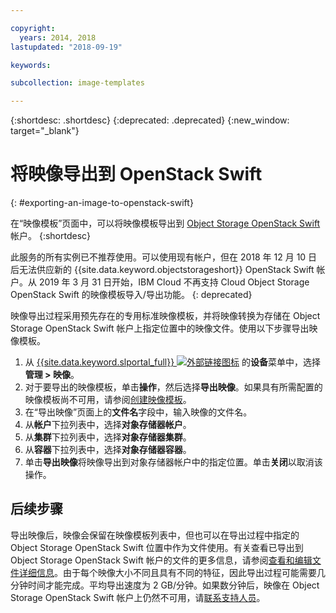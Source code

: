 ```yaml
---

copyright:
  years: 2014, 2018
lastupdated: "2018-09-19"

keywords:

subcollection: image-templates

---
```


{:shortdesc: .shortdesc}
{:deprecated: .deprecated}
{:new_window: target="_blank"}

# 将映像导出到 OpenStack Swift
{: #exporting-an-image-to-openstack-swift}

在“映像模板”页面中，可以将映像模板导出到 [Object Storage OpenStack Swift](/docs/infrastructure/objectstorage-swift?topic=objectstorage-swift-GettingStarted#getting-started-with-object-storage-openstack-swift) 帐户。
{:shortdesc}

此服务的所有实例已不推荐使用。可以使用现有帐户，但在 2018 年 12 月 10 日后无法供应新的 {{site.data.keyword.objectstorageshort}} OpenStack Swift 帐户。从 2019 年 3 月 31 日开始，IBM Cloud 不再支持 Cloud Object Storage OpenStack Swift 的映像模板导入/导出功能。
{: deprecated}

映像导出过程采用预先存在的专用标准映像模板，并将映像转换为存储在 Object Storage OpenStack Swift 帐户上指定位置中的映像文件。使用以下步骤导出映像模板。

1. 从 [{{site.data.keyword.slportal_full}} ![外部链接图标](../../icons/launch-glyph.svg "外部链接图标")](https://control.softlayer.com/) 的**设备**菜单中，选择**管理 > 映像**。
2. 对于要导出的映像模板，单击**操作**，然后选择**导出映像**。如果具有所需配置的映像模板尚不可用，请参阅[创建映像模板](/docs/infrastructure/image-templates?topic=image-templates-creating-an-image-template)。
3. 在“导出映像”页面上的**文件名**字段中，输入映像的文件名。
5. 从**帐户**下拉列表中，选择**对象存储器帐户**。
6. 从**集群**下拉列表中，选择**对象存储器集群**。
7. 从**容器**下拉列表中，选择**对象存储器容器**。
8. 单击**导出映像**将映像导出到对象存储器帐户中的指定位置。单击**关闭**以取消该操作。

## 后续步骤

导出映像后，映像会保留在映像模板列表中，但也可以在导出过程中指定的 Object Storage OpenStack Swift 位置中作为文件使用。有关查看已导出到 Object Storage OpenStack Swift 帐户的文件的更多信息，请参阅[查看和编辑文件详细信息](/docs/infrastructure/objectstorage-swift?topic=objectstorage-swift-OSSSLPortal#viewing-and-editing-file-details)。由于每个映像大小不同且具有不同的特征，因此导出过程可能需要几分钟时间才能完成。平均导出速度为 2 GB/分钟。如果数分钟后，映像在 Object Storage OpenStack Swift 帐户上仍然不可用，请[联系支持人员](/docs/get-support?topic=get-support-getting-customer-support)。
